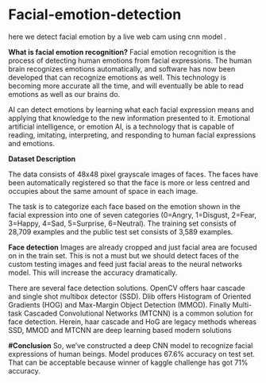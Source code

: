 # Facial-emotion-detection
here we detect facial emotion by a live web cam using cnn model .

<b>What is facial emotion recognition?</b>
Facial emotion recognition is the process of detecting human emotions from facial expressions. The human brain recognizes emotions automatically, and software has now been developed that can recognize emotions as well. This technology is becoming more accurate all the time, and will eventually be able to read emotions as well as our brains do. 

AI can detect emotions by learning what each facial expression means and applying that knowledge to the new information presented to it. Emotional artificial intelligence, or emotion AI, is a technology that is capable of reading, imitating, interpreting, and responding to human facial expressions and emotions.<br>

 <b>Dataset Description </b><br>
 
The data consists of 48x48 pixel grayscale images of faces. The faces have been automatically registered so that the face is more or less centred and occupies about the same amount of space in each image.

The task is to categorize each face based on the emotion shown in the facial expression into one of seven categories (0=Angry, 1=Disgust, 2=Fear, 3=Happy, 4=Sad, 5=Surprise, 6=Neutral). The training set consists of 28,709 examples and the public test set consists of 3,589 examples.

<b>Face detection</b>
Images are already cropped and just facial area are focused on in the train set. This is not a must but we should detect faces of the custom testing images and feed just facial areas to the neural networks model. This will increase the accuracy dramatically.

There are several face detection solutions. OpenCV offers haar cascade and single shot multibox detector (SSD). Dlib offers Histogram of Oriented Gradients (HOG) and Max-Margin Object Detection (MMOD). Finally Multi-task Cascaded Convolutional Networks (MTCNN) is a common solution for face detection. Herein, haar cascade and HoG are legacy methods whereas SSD, MMOD and MTCNN are deep learning based modern solutions

<b>#Conclusion</b>
So, we’ve constructed a deep CNN model to recognize facial expressions of human beings. Model produces 67.6% accuracy on test set. That can be acceptable because winner of kaggle challenge has got 71% accuracy.

